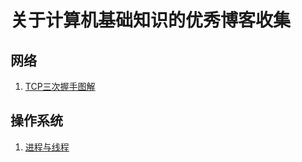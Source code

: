 # 关于计算机基础知识的优秀博客收集
## 网络
1. [TCP三次握手图解](https://mp.weixin.qq.com/s/tH8RFmjrveOmgLvk9hmrkw)  

## 操作系统  
1. [进程与线程](https://mp.weixin.qq.com/s/YXl6WZVzRKCfxzerJWyfrg)